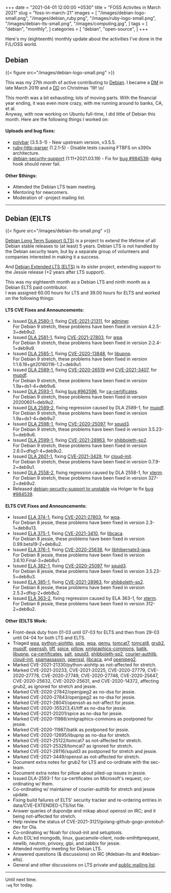 +++
date = "2021-04-01 12:00:00 +0530"
title = "FOSS Activites in March 2021"
slug = "foss-in-march-21"
images = [
    "/images/debian-logo-small.png",
    "/images/debian_ruby.png",
    "/images/ruby-logo-small.png",
    "/images/debian-lts-small.png",
    "/images/computing.jpg",
]
tags = [
    "debian",
    "monthly",
]
categories = [
    "debian",
    "open-source",
]
+++

Here's my (eighteenth) monthly update about the activities I've done in the F/L/OSS world.

## Debian
{{< figure src="/images/debian-logo-small.png" >}}

This was my 27th month of active contributing to [Debian](https://www.debian.org/).
I became a [DM](https://wiki.debian.org/DebianMaintainer) in late March 2019 and a [DD](https://wiki.debian.org/DebianDeveloper) on Christmas '19! \o/

This month was a bit exhausting; lots of moving parts. With the financial year ending, it was even more crazy, with me running around to banks, CA, et al.  
Anyway, with now working on Ubuntu full-time, I did little of Debian this month. Here are the following things I worked on:

#### Uploads and bug fixes:

- [polybar](https://tracker.debian.org/pkg/polybar) (3.5.5-1) - New upstream version, v3.5.5.
- [ruby-http-parser](https://tracker.debian.org/pkg/ruby-http-parser) (1.2.1-5) - Disable tests causing FTBFS on s390x architecture.
- [debian-security-support](https://tracker.debian.org/pkg/debian-security-support) (1:11+2021.03.19) - Fix for [bug #984539](https://bugs.debian.org/984539): dpkg hook should never fail.

#### Other $things:

- Attended the Debian LTS team meeting.
- Mentoring for newcomers.
- Moderation of -project mailing list.

---

## Debian (E)LTS
{{< figure src="/images/debian-lts-small.png" >}}

[Debian Long Term Support (LTS)](https://www.freexian.com/en/services/debian-lts.html) is a project to extend the lifetime of all Debian stable releases to (at least) 5 years. Debian LTS is not handled by the Debian security team, but by a separate group of volunteers and companies interested in making it a success.  

And [Debian Extended LTS (ELTS)](https://deb.freexian.com/extended-lts) is its sister project, extending support to the Jessie release (+2 years after LTS support).

This was my eighteenth month as a Debian LTS and ninth month as a Debian ELTS paid contributor.  
I was assigned 60.00 hours for LTS and 39.00 hours for ELTS and worked on the following things:  

#### LTS CVE Fixes and Announcements:

- Issued [DLA 2580-1](https://lists.debian.org/debian-lts-announce/2021/03/msg00002.html), fixing [CVE-2021-21311](https://security-tracker.debian.org/tracker/CVE-2021-21311), for [adminer](https://tracker.debian.org/pkg/adminer).  
  For Debian 9 stretch, these problems have been fixed in version 4.2.5-3+deb9u2.
- Issued [DLA 2581-1](https://lists.debian.org/debian-lts-announce/2021/03/msg00003.html), fixing [CVE-2021-27803](https://security-tracker.debian.org/tracker/CVE-2021-27803), for [wpa](https://tracker.debian.org/pkg/wpa).  
  For Debian 9 stretch, these problems have been fixed in version 2:2.4-1+deb9u9.
- Issued [DLA 2585-1](https://lists.debian.org/debian-lts-announce/2021/03/msg00007.html), fixing [CVE-2020-13848](https://security-tracker.debian.org/tracker/CVE-2020-13848), for [libupnp](https://tracker.debian.org/pkg/libupnp).  
  For Debian 9 stretch, these problems have been fixed in version 1:1.6.19+git20160116-1.2+deb9u1.
- Issued [DLA 2589-1](https://lists.debian.org/debian-lts-announce/2021/03/msg00012.html), fixing [CVE-2020-26519](https://security-tracker.debian.org/tracker/CVE-2020-26519) and [CVE-2021-3407](https://security-tracker.debian.org/tracker/CVE-2021-3407), for [mupdf](https://tracker.debian.org/pkg/mupdf).  
  For Debian 9 stretch, these problems have been fixed in version 1.9a+ds1-4+deb9u6.
- Issued [DLA 2593-1](https://lists.debian.org/debian-lts-announce/2021/03/msg00016.html), fixing [bug #962596](https://bugs.debian.org/962596), for [ca-certificates](https://tracker.debian.org/pkg/ca-certificates).  
  For Debian 9 stretch, these problems have been fixed in version 20200601~deb9u2.
- Issued [DLA 2589-2](https://lists.debian.org/debian-lts-announce/2021/03/msg00017.html), fixing regression caused by DLA 2589-1, for [mupdf](https://tracker.debian.org/pkg/mupdf).  
  For Debian 9 stretch, these problems have been fixed in version 1.9a+ds1-4+deb9u7.
- Issued [DLA 2598-1](https://lists.debian.org/debian-lts-announce/2021/03/msg00022.html), fixing [CVE-2020-25097](https://security-tracker.debian.org/tracker/CVE-2020-25097), for [squid3](https://tracker.debian.org/pkg/squid3).  
  For Debian 9 stretch, these problems have been fixed in version 3.5.23-5+deb9u6.
- Issued [DLA 2599-1](https://lists.debian.org/debian-lts-announce/2021/03/msg00023.html), fixing [CVE-2021-28963](https://security-tracker.debian.org/tracker/CVE-2021-28963), for [shibboleth-sp2](https://tracker.debian.org/pkg/shibboleth-sp2).  
  For Debian 9 stretch, these problems have been fixed in version 2.6.0+dfsg1-4+deb9u2.
- Issued [DLA 2601-1](https://lists.debian.org/debian-lts-announce/2021/03/msg00025.html), fixing [CVE-2021-3429](https://security-tracker.debian.org/tracker/CVE-2021-3429), for [cloud-init](https://tracker.debian.org/pkg/cloud-init).  
  For Debian 9 stretch, these problems have been fixed in version 0.7.9-2+deb9u1.
- Issued [DLA 2558-2](https://lists.debian.org/debian-lts-announce/2021/03/msg00026.html), fixing regression caused by DLA 2558-1, for [xterm](https://tracker.debian.org/pkg/xterm).  
  For Debian 9 stretch, these problems have been fixed in version 327-2+deb9u2.
- Released [debian-security-support to unstable](https://tracker.debian.org/news/1236782/accepted-debian-security-support-11120210319-source-into-unstable/) via Holger to fix [bug #984539](https://bugs.debian.org/984539).

#### ELTS CVE Fixes and Announcements:

- Issued [ELA 374-1](https://deb.freexian.com/extended-lts/updates/ela-374-1-wpa/), fixing [CVE-2021-27803](https://security-tracker.debian.org/tracker/CVE-2021-27803), for [wpa](https://tracker.debian.org/pkg/wpa).  
  For Debian 8 jessie, these problems have been fixed in version 2.3-1+deb8u13.
- Issued [ELA 375-1](https://deb.freexian.com/extended-lts/updates/ela-375-1-libcaca/), fixing [CVE-2021-3410](https://security-tracker.debian.org/tracker/CVE-2021-3410), for [libcaca](https://tracker.debian.org/pkg/libcaca).  
  For Debian 8 jessie, these problems have been fixed in version 0.99.beta19-2+deb8u2.
- Issued [ELA 376-1](https://deb.freexian.com/extended-lts/updates/ela-376-1-libhibernate3-java/), fixing [CVE-2020-25638](https://security-tracker.debian.org/tracker/CVE-2020-25638), for [libhibernate3-java](https://tracker.debian.org/pkg/libhibernate3-java).  
  For Debian 8 jessie, these problems have been fixed in version 3.6.10.Final-3+deb8u1.
- Issued [ELA 382-1](https://deb.freexian.com/extended-lts/updates/ela-382-1-squid3/), fixing [CVE-2020-25097](https://security-tracker.debian.org/tracker/CVE-2020-25097), for [squid3](https://tracker.debian.org/pkg/squid3).  
  For Debian 8 jessie, these problems have been fixed in version 3.5.23-5+deb8u3.
- Issued [ELA 385-1](https://deb.freexian.com/extended-lts/updates/ela-385-1-shibboleth-sp2/), fixing [CVE-2021-28963](https://security-tracker.debian.org/tracker/CVE-2021-28963), for [shibboleth-sp2](https://tracker.debian.org/pkg/shibboleth-sp2).  
  For Debian 8 jessie, these problems have been fixed in version 2.5.3+dfsg-2+deb8u2.
- Issued [ELA 363-2](https://deb.freexian.com/extended-lts/updates/ela-363-2-xterm/), fixing regression caused by ELA 363-1, for [xterm](https://tracker.debian.org/pkg/xterm).  
  For Debian 8 jessie, these problems have been fixed in version 312-2+deb8u2.

#### Other (E)LTS Work:

- Front-desk duty from 01-03 until 07-03 for ELTS and then from 29-03 until 04-04 for both LTS and ELTS.
- Triaged [wpa](https://tracker.debian.org/pkg/wpa),
[python-aiohttp](https://tracker.debian.org/pkg/python-aiohttp),
[spip](https://tracker.debian.org/pkg/spip),
[wpa](https://tracker.debian.org/pkg/wpa),
[qemu](https://tracker.debian.org/pkg/qemu),
[tomcat7](https://tracker.debian.org/pkg/tomcat7),
[tomcat8](https://tracker.debian.org/pkg/tomcat8),
[grub2](https://tracker.debian.org/pkg/grub2),
[mupdf](https://tracker.debian.org/pkg/mupdf),
[openssh](https://tracker.debian.org/pkg/openssh),
[tiff](https://tracker.debian.org/pkg/tiff),
[spice](https://tracker.debian.org/pkg/spice),
[pillow](https://tracker.debian.org/pkg/pillow),
[xmlgraphics-commons](https://tracker.debian.org/pkg/xmlgraphics-commons),
[batik](https://tracker.debian.org/pkg/batik),
[libupnp](https://tracker.debian.org/pkg/libupnp),
[ca-certificates](https://tracker.debian.org/pkg/ca-certificates),
[salt](https://tracker.debian.org/pkg/salt),
[squid3](https://tracker.debian.org/pkg/squid3),
[shibboleth-sp2](https://tracker.debian.org/pkg/shibboleth-sp2),
[courier-authlib](https://tracker.debian.org/pkg/courier-authlib),
[cloud-init](https://tracker.debian.org/pkg/cloud-init),
[spamassassin](https://tracker.debian.org/pkg/spamassassin),
[openssl](https://tracker.debian.org/pkg/openssl),
[libcaca](https://tracker.debian.org/pkg/libcaca), and
[openjpeg2](https://tracker.debian.org/pkg/openjpeg2).
- Marked CVE-2021-21330/python-aiohttp as not-affected for stretch.
- Marked CVE-2021-20233, CVE-2021-20225, CVE-2020-27779, CVE-2020-27778, CVE-2020-27749, CVE-2020-27748, CVE-2020-25647, CVE-2020-25632, CVE-2020-25631, and CVE-2020-14372, affecting grub2, as ignored for stretch and jessie.
- Marked CVE-2020-27842/openjpeg2 as no-dsa for jessie.
- Marked CVE-2020-27843/openjpeg2 as no-dsa for jessie.
- Marked CVE-2021-28041/openssh as not-affect for jessie.
- Marked CVE-2020-3552{3,4}/tiff as no-dsa for jessie.
- Marked CVE-2021-20201/spice as no-dsa for jessie.
- Marked CVE-2020-11988/xmlgraphics-commons as postponed for jessie.
- Marked CVE-2020-11987/batik as postponed for jessie.
- Marked CVE-2020-12695/libupnp as no-dsa for stretch.
- Marked CVE-2021-25122/tomcat7 as not-affected for stretch.
- Marked CVE-2021-25329/tomcat7 as ignored for stretch.
- Marked CVE-2021-28116/squid3 as postponed for stretch and jessie.
- Marked CVE-2021-3449/openssl as not-affected for stretch.
- Document extra notes for grub2 for LTS and co-ordinate with the sec-team.
- Document extra notes for pillow about piled-up issues in jessie.
- Issued DLA-2593-1 for ca-certificates on Microsoft's request; co-ordinating w/ them.
- Co-ordinating w/ maintainer of courier-authlib for stretch and jessie update.
- Fixing build failures of ELTS' security tracker and re-ordering entries in data/CVE-EXTENDED-LTS/list file.
- Answer queries of dupondje and mikap about openssl on IRC; and it being not-affected for stretch.
- Help review the status of CVE-2021-3121/golang-github-gogo-protobuf-dev for Ola.
- Co-ordinating w/ Noah for cloud-init and setuptools.
- Auto EOL'ed mongodb, linux, guacamole-client, node-xmlhttprequest, newlib, neutron, privoxy, glpi, and zabbix for jessie.
- Attended monthly meeting for Debian LTS.
- Answered questions (& discussions) on IRC (#debian-lts and #debian-elts).
- General and other discussions on LTS private and [public mailing list](https://lists.debian.org/debian-lts/2021/03/threads.html).

---

Until next time.  
`:wq` for today.
